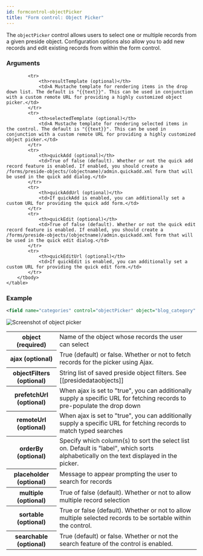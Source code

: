 ```yaml
---
id: formcontrol-objectPicker
title: "Form control: Object Picker"
---
```


The `objectPicker` control allows users to select one or multiple records from a given preside object. Configuration options also allow you to add new records and edit existing records from within the form control.

### Arguments

<div class="table-responsive">
    <table class="table">
        <tbody>
            <tr>
                <th>object (required)</th>
                <td>Name of the object whose records the user can select</td>
            </tr>
            <tr>
                <th>ajax (optional)</th>
                <td>True (default) or false. Whether or not to fetch records for the picker using Ajax.</td>
            </tr>
            <tr>
                <th>objectFilters (optional)</th>
                <td>String list of saved preside object filters. See [[presidedataobjects]]</td>
            </tr>
            <tr>
                <th>prefetchUrl (optional)</th>
                <td>When ajax is set to "true", you can additionally supply a specific URL for fetching records to pre-populate the drop down</td>
            </tr>
            <tr>
                <th>remoteUrl (optional)</th>
                <td>When ajax is set to "true", you can additionally supply a specific URL for fetching records to match typed searches</td>
            </tr>
            <tr>
                <th>orderBy (optional)</th>
                <td>Specify which column(s) to sort the select list on. Default is "label", which sorts alphabetically on the text displayed in the picker.</td>
            </tr>
            <tr>
                <th>placeholder (optional)</th>
                <td>Message to appear prompting the user to search for records</td>
            </tr>
            <tr>
                <th>multiple (optional)</th>
                <td>True of false (default). Whether or not to allow multiple record selection</td>
            </tr>
            <tr>
                <th>sortable (optional)</th>
                <td>True or false (default). Whether or not to allow multiple selected records to be sortable within the control.</td>
            </tr>
            <tr>
                <th>searchable (optional)</th>
                <td>True (default) or false. Whether or not the search feature of the control is enabled.</td>
            </tr>
            
            <tr>
                <th>resultTemplate (optional)</th>
                <td>A Mustache template for rendering items in the drop down list. The default is "{{text}}". This can be used in conjunction with a custom remote URL for providing a highly customized object picker.</td>
            </tr>
            <tr>
                <th>selectedTemplate (optional)</th>
                <td>A Mustache template for rendering selected items in the control. The default is "{{text}}". This can be used in conjunction with a custom remote URL for providing a highly customized object picker.</td>
            </tr>
            <tr>
                <th>quickAdd (optional)</th>
                <td>True of false (default). Whether or not the quick add record feature is enabled. If enabled, you should create a /forms/preside-objects/(objectname)/admin.quickadd.xml form that will be used in the quick add dialog.</td>
            </tr>
            <tr>
                <th>quickAddUrl (optional)</th>
                <td>If quickAdd is enabled, you can additionally set a custom URL for providing the quick add form.</td>
            </tr>
            <tr>
                <th>quickEdit (optional)</th>
                <td>True of false (default). Whether or not the quick edit record feature is enabled. If enabled, you should create a /forms/preside-objects/(objectname)/admin.quickadd.xml form that will be used in the quick edit dialog.</td>
            </tr>
            <tr>
                <th>quickEditUrl (optional)</th>
                <td>If quickEdit is enabled, you can additionally set a custom URL for providing the quick edit form.</td>
            </tr>
        </tbody>
    </table>
</div> 

### Example

```xml
<field name="categories" control="objectPicker" object="blog_category" multiple="true" sortable="true" quickAdd="true" quickEdit="true" />
```

![Screenshot of object picker](images/screenshots/objectPicker.png)
